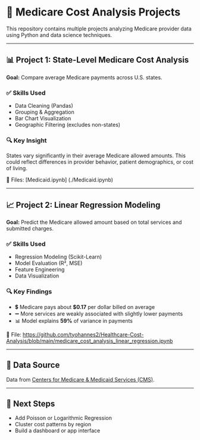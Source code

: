 # 🏥 Medicare Cost Analysis Projects

This repository contains multiple projects analyzing Medicare provider data using Python and data science techniques.

---

## 📊 Project 1: State-Level Medicare Cost Analysis

**Goal:** Compare average Medicare payments across U.S. states.

### ✅ Skills Used
- Data Cleaning (Pandas)
- Grouping & Aggregation
- Bar Chart Visualization
- Geographic Filtering (excludes non-states)

### 🔍 Key Insight
States vary significantly in their average Medicare allowed amounts. This could reflect differences in provider behavior, patient demographics, or cost of living.

📁 Files: [Medicaid.ipynb] (./Medicaid.ipynb)

---

## 📈 Project 2: Linear Regression Modeling

**Goal:** Predict the Medicare allowed amount based on total services and submitted charges.

### ✅ Skills Used
- Regression Modeling (Scikit-Learn)
- Model Evaluation (R², MSE)
- Feature Engineering
- Data Visualization

### 🔍 Key Findings
- 💲 Medicare pays about **$0.17** per dollar billed on average
- ➖ More services are weakly associated with slightly lower payments
- 📊 Model explains **59%** of variance in payments

📁 File: https://github.com/tyohannes2/Healthcare-Cost-Analysis/blob/main/medicare_cost_analysis_linear_regression.ipynb

---

## 📌 Data Source
Data from [Centers for Medicare & Medicaid Services (CMS)](https://data.cms.gov/).

---

## 🚀 Next Steps
- Add Poisson or Logarithmic Regression
- Cluster cost patterns by region
- Build a dashboard or app interface
